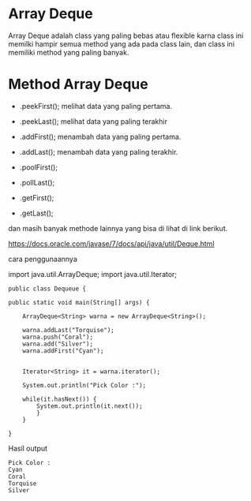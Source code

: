 # Array Deque

Array Deque adalah class yang paling bebas atau flexible karna class ini memilki hampir semua method yang ada pada class lain, dan class ini memiliki method yang paling banyak.

# Method Array Deque

- .peekFirst(); melihat data yang paling pertama.

- .peekLast(); melihat data yang paling terakhir

- .addFirst(); menambah data yang paling pertama.

- .addLast(); menambah data yang paling terakhir.

- .poolFirst();

- .pollLast();

- .getFirst();

- .getLast();

dan masih banyak methode lainnya yang bisa di lihat di link berikut.

https://docs.oracle.com/javase/7/docs/api/java/util/Deque.html

cara penggunaannya 

import java.util.ArrayDeque;
import java.util.Iterator;


	public class Dequeue {
	
	public static void main(String[] args) {
		
		ArrayDeque<String> warna = new ArrayDeque<String>(); 
		
		warna.addLast("Torquise");
		warna.push("Coral");
		warna.add("Silver");
		warna.addFirst("Cyan");
	
		
		Iterator<String> it = warna.iterator();
		
		System.out.println("Pick Color :");
		
		while(it.hasNext()) {
			System.out.println(it.next());
			}
		}

	}

Hasil output

	Pick Color :
	Cyan
	Coral
	Torquise
	Silver
